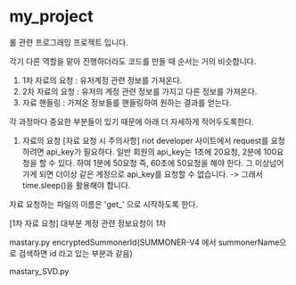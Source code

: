 # my_project

롤 관련 프로그래밍 프로젝트 입니다.

각기 다른 역할을 맡아 진행하더라도 코드를 만들 때 순서는 거의 비슷합니다.
1. 1차 자료의 요청 : 유저계정 관련 정보를 가져온다.
2. 2차 자료의 요청 : 유저의 계정 관련 정보를 가지고 다른 정보를 가져온다.
3. 자료 핸들링 : 가져온 정보들를 핸들링하여 원하는 결과를 얻는다.

각 과정마다 중요한 부분들이 있기 때문에 아래 더 자세하게 적어두도록한다.


1. 자료의 요청
[자료 요청 시 주의사항]
riot developer 사이트에서 request를 요청하려면 api_key가 필요하다.
일반 회원의 api_key는 1초에 20요청, 2분에 100요청을 할 수 있다.
하여 1분에 50요청 즉, 60초에 50요청을 해야 한다.
그 이상넘어가게 되면 더이상 같은 계정으로 api_key를 요청할 수 없습니다. -> 그래서 time.sleep()을 활용해야 합니다.

자료 요청하는 파일의 이름은 'get_' 으로 시작하도록 한다.

[1차 자료 요청]
대부분 계정 관련 정보요청이 1차




mastary.py
encryptedSummonerId(SUMMONER-V4 에서 summonerName으로 검색하면 id 라고 있는 부분과 같음)


mastary_SVD.py
